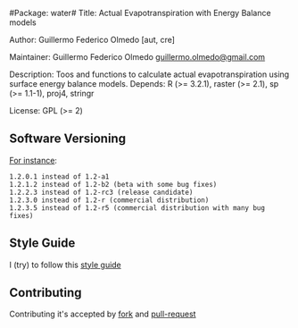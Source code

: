 #Package: water#
Title: Actual Evapotranspiration with Energy Balance models

Author: Guillermo Federico Olmedo [aut, cre]

Maintainer: Guillermo Federico Olmedo <guillermo.olmedo@gmail.com>

Description: Toos and functions to calculate actual evapotranspiration using surface energy balance models. 
Depends: R (>= 3.2.1), raster (>= 2.1), sp (>= 1.1-1), proj4, stringr

License: GPL (>= 2)


## Software Versioning

[For instance](https://en.wikipedia.org/wiki/Software_versioning):

    1.2.0.1 instead of 1.2-a1
    1.2.1.2 instead of 1.2-b2 (beta with some bug fixes)
    1.2.2.3 instead of 1.2-rc3 (release candidate)
    1.2.3.0 instead of 1.2-r (commercial distribution)
    1.2.3.5 instead of 1.2-r5 (commercial distribution with many bug fixes)

## Style Guide

I (try) to follow this [style guide](https://google-styleguide.googlecode.com/svn/trunk/Rguide.xml)

## Contributing

Contributing it's accepted by [fork](https://help.github.com/articles/fork-a-repo/) and [pull-request](https://help.github.com/articles/using-pull-requests/)


